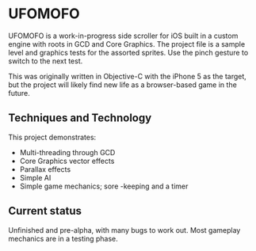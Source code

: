 # UFOMOFO

UFOMOFO is a work-in-progress side scroller for iOS built in a custom engine with roots in GCD and Core Graphics. The project file is a sample level and graphics tests for the assorted sprites. Use the pinch gesture to switch to the next test.

This was originally written in Objective-C with the iPhone 5 as the target, but the project will likely find new life as a browser-based game in the future.

## Techniques and Technology

This project demonstrates:

* Multi-threading through GCD
* Core Graphics vector effects
* Parallax effects
* Simple AI
* Simple game mechanics; sore -keeping and a timer

## Current status

Unfinished and pre-alpha, with many bugs to work out. Most gameplay mechanics are in a testing phase.
